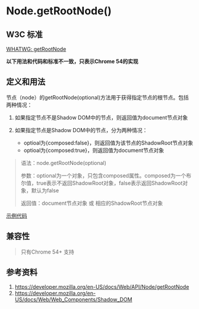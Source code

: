 # Node.getRootNode()

## W3C 标准
[WHATWG: getRootNode](https://dom.spec.whatwg.org/#dom-node-getrootnode)

**以下用法和代码和标准不一致，只表示Chrome 54的实现**

## 定义和用法
节点（node）的getRootNode(optional)方法用于获得指定节点的根节点。包括两种情况：

1. 如果指定节点不是Shadow DOM中的节点，则返回值为document节点对象
2. 如果指定节点是Shadow DOM中的节点，分为两种情况：

    - optioal为{composed:false}，则返回值为该节点的ShadowRoot节点对象
    - optioal为{composed:true}，则返回值为document节点对象

> 语法：node.getRootNode(optional)
>
> 参数：optional为一个对象，只包含composed属性。composed为一个布尔值，true表示不返回ShadowRoot对象，false表示返回ShadowRoot对象，默认为false
>
> 返回值：document节点对象 或 相应的ShadowRoot节点对象

[示例代码](./getRootNode().html)

## 兼容性
> 只有Chrome 54+ 支持

## 参考资料
1. https://developer.mozilla.org/en-US/docs/Web/API/Node/getRootNode
2. https://developer.mozilla.org/en-US/docs/Web/Web_Components/Shadow_DOM